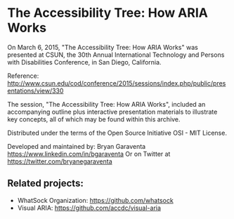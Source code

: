 The Accessibility Tree: How ARIA Works
===

On March 6, 2015, "The Accessibility Tree: How ARIA Works" was presented at CSUN, the 30th Annual International Technology and Persons with Disabilities Conference, in San Diego, California.

Reference: http://www.csun.edu/cod/conference/2015/sessions/index.php/public/presentations/view/330

The session, "The Accessibility Tree: How ARIA Works", included an accompanying outline plus interactive presentation materials to illustrate key concepts, all of which may be found within this archive.

Distributed under the terms of the Open Source Initiative OSI - MIT License.

Developed and maintained by: Bryan Garaventa https://www.linkedin.com/in/bgaraventa
Or on Twitter at https://twitter.com/bryanegaraventa

Related projects:
-----

* WhatSock Organization: https://github.com/whatsock
* Visual ARIA: https://github.com/accdc/visual-aria
